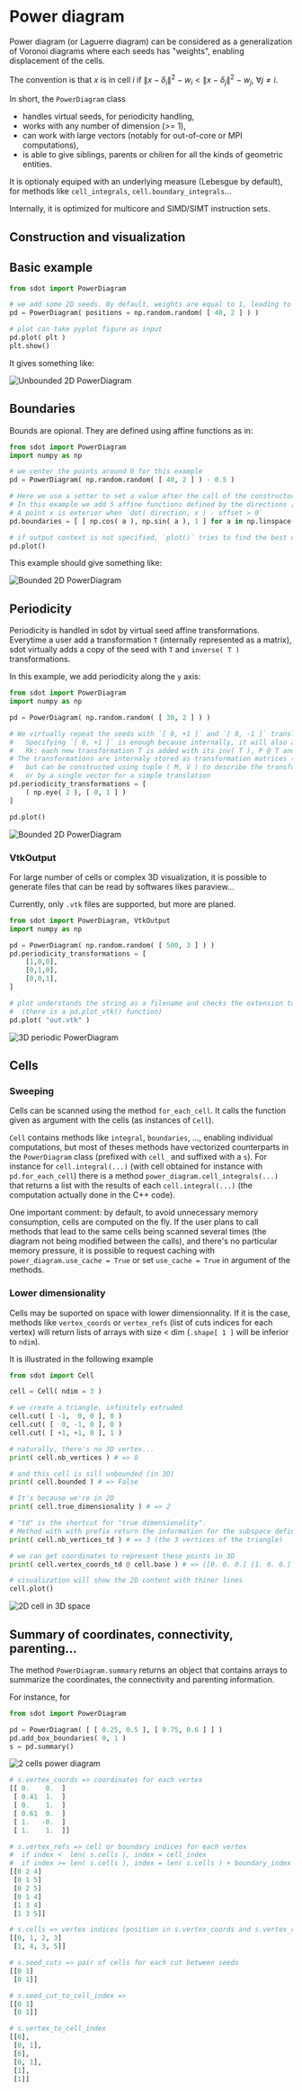 Power diagram
=============

Power diagram (or Laguerre diagram) can be considered as a generalization of Voronoi diagrams where each seeds has "weights", enabling displacement of the cells.

The convention is that $x$ is in cell $i$ if $\| x - \delta_i \|^2 - w_i < \| x - \delta_j \|^2 - w_j ,\ \forall j \neq i$.

In short, the `PowerDiagram` class 
* handles virtual seeds, for periodicity handling,
* works with any number of dimension (>= 1),
* can work with large vectors (notably for out-of-core or MPI computations),
* is able to give siblings, parents or chilren for all the kinds of geometric entities.

It is optionaly equiped with an underlying measure (Lebesgue by default), for methods like `cell_integrals`, `cell.boundary_integrals`...

Internally, it is optimized for multicore and SIMD/SIMT instruction sets.

Construction and visualization
-----------------------------

## Basic example

```python
from sdot import PowerDiagram

# we add some 2D seeds. By default, weights are equal to 1, leading to a voronoi diagram
pd = PowerDiagram( positions = np.random.random( [ 40, 2 ] ) )

# plot can take pyplot figure as input 
pd.plot( plt )
plt.show()
```

It gives something like:

![Unbounded 2D PowerDiagram](pd_0.png)

## Boundaries

Bounds are opional. They are defined using affine functions as in:

```python
from sdot import PowerDiagram
import numpy as np

# we center the points around 0 for this example
pd = PowerDiagram( np.random.random( [ 40, 2 ] ) - 0.5 )

# Here we use a setter to set a value after the call of the constructor (we can do the same thing for positions, weights, ...)
# In this example we add 5 affine functions defined by the directions [ np.cos( a ), np.sin( a ) ] and offsets equal to 1
# A point x is exterior when `dot( direction, x ) - offset > 0` 
pd.boundaries = [ [ np.cos( a ), np.sin( a ), 1 ] for a in np.linspace( 0, 2 * np.pi, 5, endpoint=False ) ]

# if output context is not specified, `plot()` tries to find the best one and calls the corresponding `show` method
pd.plot()
```

This example should give something like:

![Bounded 2D PowerDiagram](pd_1.png)

## Periodicity

Periodicity is handled in sdot by virtual seed affine transformations. Everytime a user add a transformation `T` (internally represented as a matrix), sdot virtually adds a copy of the seed with `T` and `inverse( T )` transformations.

In this example, we add periodicity along the `y` axis:

```python
from sdot import PowerDiagram
import numpy as np

pd = PowerDiagram( np.random.random( [ 30, 2 ] ) )

# We virtually repeat the seeds with `[ 0, +1 ]` and `[ 0, -1 ]` translations.
#   Specifying `[ 0, +1 ]` is enough because internally, it will also add the inverse transformation.
#   Rk: each new transformation T is added with its inv( T ), P @ T and P @ inv( T ) for each previous transformation P
# The transformations are internaly stored as transformation matrices (4x4 in 3D for instance)
#   but can be constructed using tuple ( M, V ) to describe the transformation `M @ x + V` for a point `x`
#   or by a single vector for a simple translation
pd.periodicity_transformations = [
    ( np.eye( 2 ), [ 0, 1 ] )
]

pd.plot()
```

![Bounded 2D PowerDiagram](pd_periodicity.png)

### VtkOutput

For large number of cells or complex 3D visualization, it is possible to generate files that can be read by softwares likes paraview...

Currently, only `.vtk` files are supported, but more are planed.

```python
from sdot import PowerDiagram, VtkOutput
import numpy as np

pd = PowerDiagram( np.random.random( [ 500, 3 ] ) )
pd.periodicity_transformations = [
    [1,0,0],
    [0,1,0],
    [0,0,1],
]

# plot understands the string as a filename and checks the extension to call the right plot function 
#  (there is a pd.plot_vtk() function)
pd.plot( "out.vtk" )
```

![3D periodic PowerDiagram](pd_3D_pt_0.png)

Cells
-----

### Sweeping

Cells can be scanned using the method `for_each_cell`. It calls the function given as argument with the cells (as instances of `Cell`).

`Cell` contains methods like `integral`, `boundaries`, ..., enabling individual computations, but most of theses methods have vectorized counterparts in the `PowerDiagram` class (prefixed with `cell_` and suffixed with a `s`). For instance for `cell.integral(...)` (with cell obtained for instance with `pd.for_each_cell`) there is a method `power_diagram.cell_integrals(...)` that returns a list with the results of each `cell.integral(...)` (the computation actually done in the C++ code).

One important comment: by default, to avoid unnecessary memory consumption, cells are computed on the fly. If the user plans to call methods that lead to the same cells being scanned several times (the diagram not being modified between the calls), and there's no particular memory pressure, it is possible to request caching with `power_diagram.use_cache = True` or set `use_cache = True` in argument of the methods.

### Lower dimensionality

Cells may be suported on space with lower dimensionnality. If it is the case, methods like `vertex_coords` or `vertex_refs` (list of cuts indices for each vertex) will return lists of arrays with size < dim (`.shape[ 1 ]` will be inferior to `ndim`).

It is illustrated in the following example 

```python
from sdot import Cell

cell = Cell( ndim = 3 )

# we create a triangle, infinitely extruded
cell.cut( [ -1,  0, 0 ], 0 )
cell.cut( [  0, -1, 0 ], 0 )
cell.cut( [ +1, +1, 0 ], 1 )

# naturally, there's no 3D vertex...
print( cell.nb_vertices ) # => 0

# and this cell is sill unbounded (in 3D)
print( cell.bounded ) # => False

# It's because we're in 2D
print( cell.true_dimensionality ) # => 2

# "td" is the shortcut for "true dimensionality".
# Method with with prefix return the information for the subspace defined by `cell.base`
print( cell.nb_vertices_td ) # => 3 (the 3 vertices of the triangle)

# we can get coordinates to represent these points in 3D
print( cell.vertex_coords_td @ cell.base ) # => [[0. 0. 0.] [1. 0. 0.] [0. 1. 0.]]

# visualization will show the 2D content with thiner lines
cell.plot()
```

![2D cell in 3D space](pd_cell_2D3D.png)

Summary of coordinates, connectivity, parenting...
--------------------------------------------------

The method `PowerDiagram.summary` returns an object that contains arrays to summarize the coordinates, the connectivity and parenting information.

For instance, for

```python
from sdot import PowerDiagram

pd = PowerDiagram( [ [ 0.25, 0.5 ], [ 0.75, 0.6 ] ] )
pd.add_box_boundaries( 0, 1 )
s = pd.summary()
```

![2 cells power diagram](pd_simple_2.png)

```python
# s.vertex_coords => coordinates for each vertex
[[ 0.    0.  ]                                                       
 [ 0.41  1.  ]
 [ 0.    1.  ]
 [ 0.61  0.  ]
 [ 1.   -0.  ]
 [ 1.    1.  ]]

# s.vertex_refs => cell or boundary indices for each vertex
#  if index <  len( s.cells ), index = cell_index
#  if index >= len( s.cells ), index = len( s.cells ) + boundary_index
[[0 2 4]
 [0 1 5]
 [0 2 5]
 [0 1 4]
 [1 3 4]
 [1 3 5]]

# s.cells => vertex indices (position in s.vertex_coords and s.vertex_refs) for each cell
[[0, 1, 2, 3]
 [1, 4, 3, 5]]

# s.seed_cuts => pair of cells for each cut between seeds
[[0 1]
 [0 1]]

# s.seed_cut_to_cell_index => 
[[0 1]
 [0 1]]

# s.vertex_to_cell_index
[[0],
 [0, 1],
 [0],
 [0, 1],
 [1], 
 [1]]
```


